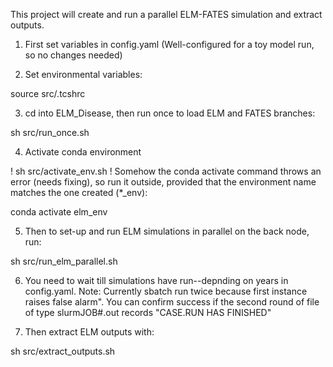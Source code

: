 
This project will create and run a parallel ELM-FATES simulation and extract outputs.

1. First set variables in config.yaml (Well-configured for a toy model run, so no changes needed)

2. Set environmental variables:

source src/.tcshrc

3. cd into ELM_Disease, then run once to load ELM and FATES branches:

sh src/run_once.sh

4. Activate conda environment

! sh src/activate_env.sh 
! Somehow the conda activate command throws an error (needs fixing), so run it outside, provided that the environment name matches the one created (*_env):

conda activate elm_env

5. Then to set-up and run ELM simulations in parallel on the back node, run: 

sh src/run_elm_parallel.sh

6. You need to wait till simulations have run--depnding on years in config.yaml. Note: Currently sbatch run twice because first instance raises false alarm". You can confirm success if the second round of file of type slurmJOB#.out records "CASE.RUN HAS FINISHED"

7. Then extract ELM outputs with:

sh src/extract_outputs.sh

